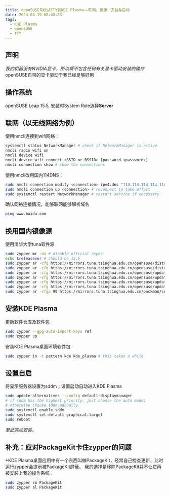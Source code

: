 ```yaml
---
title: openSUSE系统从TTY到KDE Plasma——联网、换源、安装与启动
date: 2024-04-19 00:43:23
tags:
  - KDE Plasma
  - openSUSE
  - TTY
---
```


## 声明
*我的机器没有NVIDIA显卡，所以将不包含任何有关显卡驱动安装的操作*  
openSUSE自带的显卡驱动于我已经足够好用

## 操作系统
openSUSE Leap 15.5, 安装时System Role选择**Server**

## 联网（以无线网络为例）
使用nmcli连接到wifi网络：
```bash
systemctl status NetworkManager # check if NetworkManager is active
nmcli radio wifi on
nmcli device wifi
nmcli device wifi connect <SSID or BSSID> [password <password>]
nmcli connection show # show the connections
```

<!-- more -->

使用nmcli改用国内114DNS：
```bash
sudo nmcli connection modify <connection> ipv4.dns "114.114.114.114,114.114.115.115"
sudo nmcli connection up <connection> # reconnect to take effect
sudo systemctl restart NetworkManager # restart service if necessary
```

确认网络连接情况，能够联网能够解析域名
```bash
ping www.baidu.com
```

## 换用国内镜像源
使用清华大学tuna软件源
```bash
sudo zypper mr -da # disable official repos
echo $releasever # should be 15.5
sudo zypper ar -cfg https://mirrors.tuna.tsinghua.edu.cn/opensuse/distribution/leap/$releasever/repo/oss/ mirror-oss
sudo zypper ar -cfg https://mirrors.tuna.tsinghua.edu.cn/opensuse/distribution/leap/$releasever/repo/non-oss/ mirror-non-oss
sudo zypper ar -cfg https://mirrors.tuna.tsinghua.edu.cn/opensuse/update/leap/$releasever/oss/ mirror-update
sudo zypper ar -cfg https://mirrors.tuna.tsinghua.edu.cn/opensuse/update/leap/$releasever/non-oss/ mirror-update-non-oss
sudo zypper ar -cfg https://mirrors.tuna.tsinghua.edu.cn/opensuse/update/leap/$releasever/sle/ mirror-sle-update
sudo zypper ar -cfg https://mirrors.tuna.tsinghua.edu.cn/opensuse/update/leap/$releasever/backports/ mirror-backports-update
sudo zypper ar -cfgp 90 https://mirrors.tuna.tsinghua.edu.cn/packman/suse/openSUSE_Leap_$releasever/ mirror-packman
```

## 安装KDE Plasma
更新软件仓库及软件包
```bash
sudo zypper --gpg-auto-import-keys ref
sudo zypper up
```

安装KDE Plasma桌面环境软件包
```bash
sudo zypper in -t pattern kde kde_plasma # this takes a while
```

## 设置自启
将显示服务器设置为sddm；设置启动自动进入KDE Plasma
```bash
sudo update-alternatives --config default-displaymanager
# if sddm has the highest priority, just choose the auto mode;
# otherwise choose sddm manually.
sudo systemctl enable sddm
sudo systemctl set-default graphical.target 
sudo reboot
```

*至此完成安装。*

## 补充：应对PackageKit卡住zypper的问题
\*KDE Plasma桌面应用中有一个东西叫做PackageKit，经常自己检查更新，此时运行zypper会提示被PackageKit屏蔽。
我的选择是移除PackageKit并不让它再被安装上我的操作系统：
```bash
sudo zypper rm PackageKit
sudo zypper al PackageKit
```
